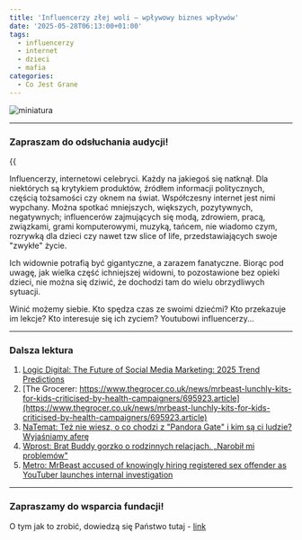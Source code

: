 ```yaml
---
title: 'Influencerzy złej woli — wpływowy biznes wpływów'
date: '2025-05-28T06:13:00+01:00'
tags:
  - influencerzy
  - internet
  - dzieci
  - mafia
categories:
  - Co Jest Grane
---
```


![miniatura](/uploads/CJG_113.png)

---

### Zapraszam do odsłuchania audycji!

{{<audio src="audio/LONG CCJG_113.mp3">}}

Influencerzy, internetowi celebryci. Każdy na jakiegoś się natknął. Dla niektórych są krytykiem produktów, źródłem informacji politycznych, częścią tożsamości czy oknem na świat. Współczesny internet jest nimi wypchany. Można spotkać mniejszych, większych, pozytywnych, negatywnych; influencerów zajmujących się modą, zdrowiem, pracą, związkami, grami komputerowymi, muzyką, tańcem, nie wiadomo czym, rozrywką dla dzieci czy nawet tzw slice of life, przedstawiających swoje "zwykłe" życie.

Ich widownie potrafią być gigantyczne, a zarazem fanatyczne. Biorąc pod uwagę, jak wielka część ichniejszej widowni, to pozostawione bez opieki dzieci, nie można się dziwić, że dochodzi tam do wielu obrzydliwych sytuacji. 

Winić możemy siebie. Kto spędza czas ze swoimi dziećmi? Kto przekazuje im lekcje? Kto interesuje się ich zyciem? Youtubowi influencerzy...

---

### Dalsza lektura

1. [Logic Digital: The Future of Social Media Marketing: 2025 Trend Predictions](https://logicdigital.co.uk/future-social-media-marketing/)
2. [The Grocerer: https://www.thegrocer.co.uk/news/mrbeast-lunchly-kits-for-kids-criticised-by-health-campaigners/695923.article](https://www.thegrocer.co.uk/news/mrbeast-lunchly-kits-for-kids-criticised-by-health-campaigners/695923.article)
3. [NaTemat: Też nie wiesz, o co chodzi z "Pandora Gate" i kim są ci ludzie? Wyjaśniamy aferę](https://natemat.pl/514822,pandora-gate-o-co-chodzi-i-kto-jest-kim-w-aferze-na-youtube-wyjasniamy)
4. [Wprost: Brat Buddy gorzko o rodzinnych relacjach. „Narobił mi problemów"](https://www.wprost.pl/kraj/11839314/budda-zatrzymany-brat-youtubera-ujawnia-gorzka-prawde-o-rodzinnych-relacjach.html)
5. [Metro: MrBeast accused of knowingly hiring registered sex offender as YouTuber launches internal investigation](https://metro.co.uk/2024/08/09/mrbeast-accused-knowingly-hiring-registered-sex-offender-youtuber-launches-investigation-21395077/)

---

### Zapraszamy do wsparcia fundacji!

O tym jak to zrobić, dowiedzą się Państwo tutaj - [link](https://audycje.com.pl/posts/wsparcie/)